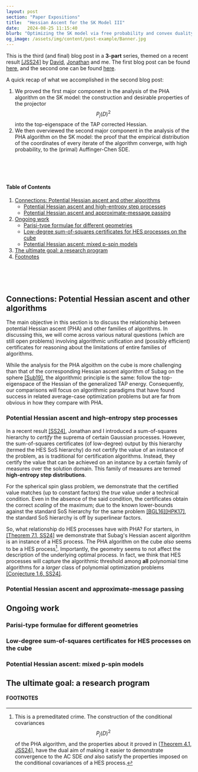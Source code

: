 ```yaml
---
layout: post
section: "Paper Expositions"
title:  "Hessian Ascent for the SK Model III"
date:   2024-08-25 11:15:40
blurb: "Optimizing the SK model via free probability and convex duality"
og_image: /assets/img/content/post-example/Banner.jpg
---
```


[//]: # (<img src="{{ "/assets/img/content/post-example/Banner.jpg" | absolute_url }}" alt="bay" class="post-pic"/>)

This is the third (and final) blog post in a **3-part** series, themed on a recent result [[JSS24]](https://arxiv.org/abs/2408.02360) by [David](https://davidjekel.com/), [Jonathan](https://jshi.science/) and me. The first blog post can be found [here](https://juspreetsandhu.me/2024/08/08/hessian-ascent-for-the-sk-model-i), and the second one can be found [here](https://juspreetsandhu.me/2024/08/12/hessian-ascent-for-the-sk-model-ii).

A quick recap of what we accomplished in the second blog post:
1. We proved the first major component in the analysis of the PHA algorithm on the SK model: the construction and desirable properties of the projector $$P_j(D)^2 $$ into the top-eigenspace of the TAP corrected Hessian.
2. We then overviewed the second major component in the analysis of the PHA algorithm on the SK model: the proof that the empirical distribution of the coordinates of every iterate of the algorithm converge, with high probability, to the (primal) Auffinger-Chen SDE.
<br>
<br>
<br>

#### Table of Contents
1. [Connections: Potential Hessian ascent and other algorithms](#connections:-potential-hessian-ascent-and-other-algorithms)
   * [Potential Hessian ascent and high-entropy step processes](#potential-hessian-ascent-and-high-entropy-step-processes)
   * [Potential Hessian ascent and approximate-message passing](#potential-hessian-ascent-and-approximate-message-passing)
2. [Ongoing work](#ongoing-work)
   * [Parisi-type formulae for different geometries](#parisi-type-formulae-for-different-geometries)
   * [Low-degree sum-of-squares certificates for HES processes on the cube](#low-degree-sum-of-squares-certificates-for-hes-processes-on-the-cube)
   * [Potential Hessian ascent: mixed p-spin models](potential-hessian-ascent:-mixed-p-spin-models-and-bounded-degree-csps)
3. [The ultimate goal: a research program](the-ultimate-goal:-a-research-program)
3. [Footnotes](#footnotes)
<br>
<br>
<br>

## Connections: Potential Hessian ascent and other algorithms

The main objective in this section is to discuss the relationship between potential Hessian ascent (PHA) and other families of algorithms. In discussing this, we will come across various natural questions (which are still open problems) involving algorithmic unification and (possibly efficient) certificates for reasoning about the limitations of entire families of algorithms.

While the analysis for the PHA algoithm on the cube is more challenging than that of the corresponding Hessian ascent algorithm of Subag on the sphere [[Sub19]](https://arxiv.org/abs/1812.04588), the algorithmic principle is the same: follow the top-eigenspace of the Hessian of the generalized TAP energy. Consequently, our comparisons will focus on algorithmic paradigms that have found success in related average-case optimization problems but are far from obvious in how they compare with PHA.

### Potential Hessian ascent and high-entropy step processes
In a recent result [[SS24]](https://arxiv.org/abs/2401.14383), Jonathan and I introduced a sum-of-squares hierarchy to _certify_ the suprema of certain Gaussian processes. However, the sum-of-squares certificates (of low-degree) output by this hierarchy (termed the HES SoS hierarchy) do not certify the value of an instance of the problem, as is traditional for certification algorithms. Instead, they certify the value that can be achieved on an instance by a certain family of measures over the solution domain. This family of measures are termed **high-entropy step distributions**.

For the spherical spin glass problem, we demonstrate that the certified value matches (up to constant factors) the _true_ value under a technical condition. Even in the absence of the said condition, the certificates obtain the correct _scaling_ of the maximum; due to the known lower-bounds against the standard SoS hierarchy for the same problem [[BGL16]]()[[HPK17]](), the standard SoS hierarchy is off by superlinear factors.

So, what relationship do HES processes have with PHA? For starters, in [[Theorem 7.1, SS24]](https://arxiv.org/abs/2401.14383) we demonstrate that Subag's Hessian ascent algorithm is an instance of a HES process. The PHA algorithm on the cube _also_ seems to be a HES process[^1]. Importantly, the geometry seems to not affect the description of the underlying optimal process. In fact, we think that HES processes will capture the algorithmic threshold among **all** polynomial time algorithms for a _larger_ class of polynomial optimization problems [[Conjecture 1.6, SS24]]().

### Potential Hessian ascent and approximate-message passing

## Ongoing work

### Parisi-type formulae for different geometries

### Low-degree sum-of-squares certificates for HES processes on the cube

### Potential Hessian ascent: mixed p-spin models

## The ultimate goal: a research program


#### FOOTNOTES

[^1]: This is a premeditated crime. The construction of the conditional covariances $$P_j(D)^2 $$ of the PHA algorithm, and the properties about it proved in [[Theorem 4.1, JSS24]()], have the dual aim of making it easier to demonstrate convergence to the AC SDE _and_ also satisfy the properties imposed on the conditional covariances of a HES process.
